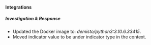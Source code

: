 
#### Integrations
##### Investigation & Response
- Updated the Docker image to: *demisto/python3:3.10.6.33415*.
- Moved indicator value to be under indicator type in the context.
